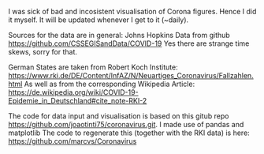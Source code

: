 I was sick of bad and incosistent visualisation of Corona figures.
Hence I did it myself. It will be updated whenever I get to it (~daily).

Sources for the data are in general:
Johns Hopkins Data from github https://github.com/CSSEGISandData/COVID-19
Yes there are strange time skews, sorry for that.

German States are taken from Robert Koch Institute: https://www.rki.de/DE/Content/InfAZ/N/Neuartiges_Coronavirus/Fallzahlen.html
As well as from the corresponding Wikipedia Article: https://de.wikipedia.org/wiki/COVID-19-Epidemie_in_Deutschland#cite_note-RKI-2

The code for data input and visualisation is based on this gitub repo https://github.com/joaotinti75/coronavirus.git.
I made use of pandas and matplotlib
The code to regenerate this (together with the RKI data) is here: https://github.com/marcvs/Coronavirus
